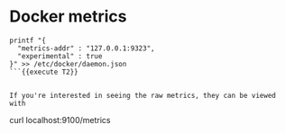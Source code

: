 # Docker metrics


```
printf "{
  "metrics-addr" : "127.0.0.1:9323",
  "experimental" : true
}" >> /etc/docker/daemon.json
```{{execute T2}}


If you're interested in seeing the raw metrics, they can be viewed with 

```
curl localhost:9100/metrics
```{{execute T2}}